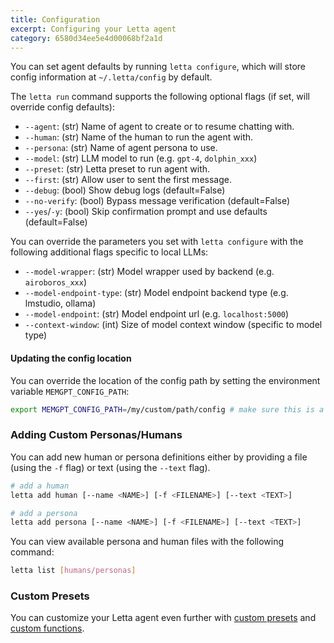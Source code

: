 ```yaml
---
title: Configuration
excerpt: Configuring your Letta agent
category: 6580d34ee5e4d00068bf2a1d
---
```


You can set agent defaults by running `letta configure`, which will store config information at `~/.letta/config` by default.

The `letta run` command supports the following optional flags (if set, will override config defaults):

* `--agent`: (str) Name of agent to create or to resume chatting with.
* `--human`: (str) Name of the human to run the agent with.
* `--persona`: (str) Name of agent persona to use.
* `--model`: (str) LLM model to run (e.g. `gpt-4`, `dolphin_xxx`)
* `--preset`: (str) Letta preset to run agent with.
* `--first`: (str) Allow user to sent the first message.
* `--debug`: (bool) Show debug logs (default=False)
* `--no-verify`: (bool) Bypass message verification (default=False)
* `--yes`/`-y`: (bool) Skip confirmation prompt and use defaults (default=False)

You can override the parameters you set with `letta configure` with the following additional flags specific to local LLMs:

* `--model-wrapper`: (str) Model wrapper used by backend (e.g. `airoboros_xxx`)
* `--model-endpoint-type`: (str) Model endpoint backend type (e.g. lmstudio, ollama)
* `--model-endpoint`: (str) Model endpoint url (e.g. `localhost:5000`)
* `--context-window`: (int) Size of model context window (specific to model type)

#### Updating the config location

You can override the location of the config path by setting the environment variable `MEMGPT_CONFIG_PATH`:

```sh
export MEMGPT_CONFIG_PATH=/my/custom/path/config # make sure this is a file, not a directory
```

### Adding Custom Personas/Humans

You can add new human or persona definitions either by providing a file (using the `-f` flag) or text (using the `--text` flag).

```sh
# add a human
letta add human [--name <NAME>] [-f <FILENAME>] [--text <TEXT>]

# add a persona
letta add persona [--name <NAME>] [-f <FILENAME>] [--text <TEXT>]
```

You can view available persona and human files with the following command:

```sh
letta list [humans/personas]
```

### Custom Presets

You can customize your Letta agent even further with [custom presets](presets) and [custom functions](functions).
